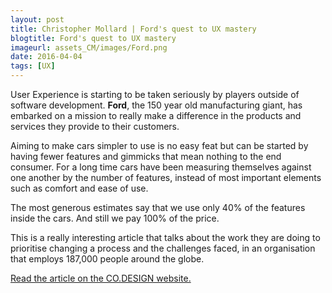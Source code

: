 ```yaml
---
layout: post
title: Christopher Mollard | Ford's quest to UX mastery
blogtitle: Ford's quest to UX mastery
imageurl: assets_CM/images/Ford.png
date: 2016-04-04
tags: [UX]
---
```

<p>User Experience is starting to be taken seriously by players outside of software development.  <strong>Ford</strong>, the 150 year old manufacturing giant, has embarked on a mission to really make a difference in the products and services they provide to their customers. </p>  

<p>
Aiming to make cars simpler to use is no easy feat but can be started by having fewer features and gimmicks that mean nothing to the end consumer.  For a long time cars have been measuring themselves against one another by the number of features, instead of most important elements such as comfort and ease of use.
</p>    

<p>
<span class="quote">
The most generous estimates say that we use only 40% of the features inside the cars. And still we pay 100% of the price.
</span>
</p>

<p>
This is a really interesting article that talks about the work they are doing to prioritise changing a process and the challenges faced, in an organisation that employs 187,000 people around the globe.
</p>

<p>
<a target="_blank" href="https://www.fastcodesign.com/3057494/fords-quest-to-remake-itself-into-a-master-of-ux/6">Read the article on the CO.DESIGN website.</a>
</p>